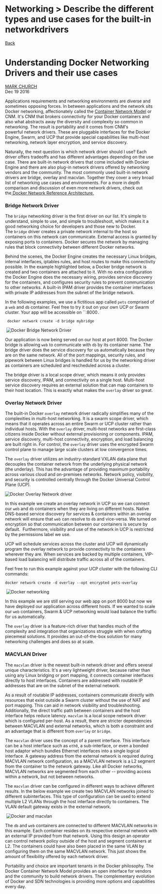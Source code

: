 # Networking > Describe​​ the ​​different ​​types ​​and ​​use​ ​cases ​​for ​​the​ ​built-in​​ network ​​drivers

[Back](./ReadMe.md)

Understanding Docker Networking Drivers and their use cases
===========================================================

[MARK CHURCH](https://www.docker.com/blog/author/mark-church/ "Posts by Mark Church")\
Dec 19 2016

Applications requirements and networking environments are diverse and sometimes opposing forces. In between applications and the network sits Docker networking, affectionately called the [Container Network Model](https://github.com/docker/libnetwork/blob/master/docs/design.md) or CNM. It's CNM that brokers connectivity for your Docker containers and also what abstracts away the diversity and complexity so common in networking. The result is portability and it comes from CNM's powerful network drivers. These are pluggable interfaces for the Docker Engine, Swarm, and UCP that provide special capabilities like multi-host networking, network layer encryption, and service discovery.

Naturally, the next question is which network driver should I use? Each driver offers tradeoffs and has different advantages depending on the use case. There are built-in network drivers that come included with Docker Engine and there are also plug-in network drivers offered by networking vendors and the community. The most commonly used built-in network drivers are bridge, overlay and macvlan. Together they cover a very broad list of networking use cases and environments. For a more in depth comparison and discussion of even more network drivers, check out the[ ](https://success.docker.com/Datacenter/Apply/Docker_Reference_Architecture%3A_Designing_Scalable%2C_Portable_Docker_Container_Networks)[Docker Network Reference Architecture.](https://success.docker.com/Datacenter/Apply/Docker_Reference_Architecture%3A_Designing_Scalable%2C_Portable_Docker_Container_Networks)

### Bridge Network Driver

The `bridge` networking driver is the first driver on our list. It's simple to understand, simple to use, and simple to troubleshoot, which makes it a good networking choice for developers and those new to Docker. The `bridge` driver creates a private network internal to the host so containers on this network can communicate. External access is granted by exposing ports to containers. Docker secures the network by managing rules that block connectivity between different Docker networks.

Behind the scenes, the Docker Engine creates the necessary Linux bridges, internal interfaces, iptables rules, and host routes to make this connectivity possible. In the example highlighted below, a Docker bridge network is created and two containers are attached to it. With no extra configuration the Docker Engine does the necessary wiring, provides service discovery for the containers, and configures security rules to prevent communication to other networks. A built-in IPAM driver provides the container interfaces with private IP addresses from the subnet of the bridge network.

In the following examples, we use a fictitious app called `pets` comprised of a `web` and `db` container. Feel free to try it out on your own UCP or Swarm cluster. Your app will be accessible on ``<host-ip>:8000`.`

```
 docker network create -d bridge mybridge
```

 ![Docker Bridge Network Driver](./bridge-network-driver.png)

Our application is now being served on our host at port 8000. The Docker bridge is allowing `web` to communicate with `db` by its container name. The bridge driver does the service discovery for us automatically because they are on the same network. All of the port mappings, security rules, and pipework between Linux bridges is handled for us by the networking driver as containers are scheduled and rescheduled across a cluster.

The bridge driver is a local scope driver, which means it only provides service discovery, IPAM, and connectivity on a single host. Multi-host service discovery requires an external solution that can map containers to their host location. This is exactly what makes the `overlay` driver so great.

### Overlay Network Driver

The built-in Docker `overlay` network driver radically simplifies many of the complexities in multi-host networking. It is a swarm scope driver, which means that it operates across an entire Swarm or UCP cluster rather than individual hosts. With the `overlay` driver, multi-host networks are first-class citizens inside Docker without external provisioning or components. IPAM, service discovery, multi-host connectivity, encryption, and load balancing are built right in. For control, the `overlay` driver uses the encrypted Swarm control plane to manage large scale clusters at low convergence times.

The `overlay` driver utilizes an industry-standard VXLAN data plane that decouples the container network from the underlying physical network (the underlay). This has the advantage of providing maximum portability across various cloud and on-premises networks. Network policy, visibility, and security is controlled centrally through the Docker Universal Control Plane (UCP).

![Docker Overlay Network driver](http://img.scoop.it/usazo5yP0zdnTStfqcO8gLnTzqrqzN7Y9aBZTaXoQ8Q=)

In this example we create an overlay network in UCP so we can connect our `web` and `db` containers when they are living on different hosts. Native DNS-based service discovery for services & containers within an overlay network will ensure that `web` can resolve to `db` and vice-versa. We turned on encryption so that communication between our containers is secure by default.  Furthermore, visibility and use of the network in UCP is restricted by the permissions label we use.

UCP will schedule services across the cluster and UCP will dynamically program the overlay network to provide connectivity to the containers wherever they are. When services are backed by multiple containers, VIP-based load balancing will distribute traffic across all of the containers.

Feel free to run this example against your UCP cluster with the following CLI commands:

```
docker network create -d overlay --opt encrypted pets-overlay
```

 ![Docker networking](./overlay-network.png)

In this example we are still serving our web app on port 8000 but now we have deployed our application across different hosts. If we wanted to scale our `web` containers, Swarm & UCP networking would load balance the traffic for us automatically.

The `overlay` driver is a feature-rich driver that handles much of the complexity and integration that organizations struggle with when crafting piecemeal solutions. It provides an out-of-the-box solution for many networking challenges and does so at scale.

### MACVLAN Driver

The `macvlan` driver is the newest built-in network driver and offers several unique characteristics. It's a very lightweight driver, because rather than using any Linux bridging or port mapping, it connects container interfaces directly to host interfaces. Containers are addressed with routable IP addresses that are on the subnet of the external network.

As a result of routable IP addresses, containers communicate directly with resources that exist outside a Swarm cluster without the use of NAT and port mapping. This can aid in network visibility and troubleshooting. Additionally, the direct traffic path between containers and the host interface helps reduce latency. `macvlan` is a local scope network driver which is configured per-host. As a result, there are stricter dependencies between MACVLAN and external networks, which is both a constraint and an advantage that is different from `overlay` or `bridge`.

The `macvlan` driver uses the concept of a parent interface. This interface can be a host interface such as `eth0`, a sub-interface, or even a bonded host adaptor which bundles Ethernet interfaces into a single logical interface. A gateway address from the external network is required during MACVLAN network configuration, as a MACVLAN network is a L2 segment from the container to the network gateway. Like all Docker networks, MACVLAN networks are segmented from each other -- providing access within a network, but not between networks.

The `macvlan` driver can be configured in different ways to achieve different results. In the below example we create two MACVLAN networks joined to different subinterfaces. This type of configuration can be used to extend multiple L2 VLANs through the host interface directly to containers. The VLAN default gateway exists in the external network.

 ![Docker and macvlan](./macvlan.png)

The `db` and `web` containers are connected to different MACVLAN networks in this example. Each container resides on its respective external network with an external IP provided from that network. Using this design an operator can control network policy outside of the host and segment containers at L2. The containers could have also been placed in the same VLAN by configuring them on the same MACVLAN network. This just shows the amount of flexibility offered by each network driver.

Portability and choice are important tenants in the Docker philosophy. The Docker Container Network Model provides an open interface for vendors and the community to build network drivers. The complementary evolution of Docker and SDN technologies is providing more options and capabilities every day.